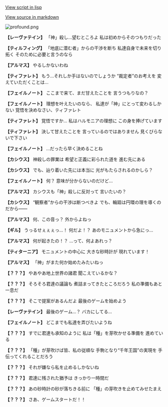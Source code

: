 [View script in lisp](../scripts/101104060.txt)

[View source in markdown](101104060.md)

![profound.png](../images/backgrounds/profound.png)

**【レーヴァテイン】**
「神」殺し…望むところよ
私は初めからそのつもりだった

**【ティルフィング】**
「地底に潜む者」からの干渉を断ち
私達自身で未来を切り拓く
そのために必要と言うのなら

**【アルマス】**
やるしかないわね

**【ティファレト】**
もう…それしか手はないのでしょうか
“裁定者”のお考えを
変えていただくことは…

**【フェイルノート】**
ここまで来て、まだ甘えたことを
言うつもりなの？

**【フェイルノート】**
理想を叶えたいのなら、
私達が「神」にとって変わるしかない
覚悟を決めなさい、ティファレト

**【ティファレト】**
覚悟ですか…
私はハルモニアの理想に
この身を捧げています

**【ティファレト】**
決して甘えたことを
言っているのではありません
見くびらないで下さい

**【フェイルノート】**
…だったら早く決めることね

**【カシウス】**
神殺しの罪業は
希望と正義に彩られた道を
進む先にある

**【カシウス】**
でも、辿り着いた先には本当に
光がもたらされるのかしら？

**【フェイルノート】**
何？
意味が分からないのだけど…

**【アルマス】**
カシウスも「神」殺しに反対って
言いたいの？

**【カシウス】**
“観察者”からの干渉は断つべきよ
でも、輪廻は円環の理を導くの
だから――

**【アルマス】**
何、この音っ？
外からよねっ

**【ギル】**
うっるせぇぇぇっ…！
何だよ！？
あのモニュメントから急にっ…

**【アルマス】**
何が起きたの！？
…って、何よあれっ？

**【ティターニア】**
モニュメントの中心に
大きな砂時計が
現れています！

**【アルマス】**
「神」がまた何か始めたみたいねっ

**【？？？】**
やあやあ地上世界の諸君
聞こえているかな？

**【？？？】**
そろそろ君達の議論も
煮詰まってきたところだろう
私の準備もあと一息だ

**【？？？】**
そこで提案があるんだよ
最後のゲームを始めよう

**【レーヴァテイン】**
最後のゲーム…？
バカにしてる…

**【フェイルノート】**
どこまでも私達を弄びたいようね

**【？？？】**
すでに君達も承知のように
私は「種」を芽吹かせる準備を
進めている

**【？？？】**
「種」が芽吹けば皆、私の従順な
手駒となり“千年王国”の実現を
手伝ってくれることだろう

**【？？？】**
それが嫌なら私を止めるしかないね

**【？？？】**
君達に残された猶予は
きっかり一時間だ

**【？？？】**
あの砂時計の砂が落ちきる前に
「種」の芽吹きを止めてみせたまえ

**【？？？】**
さあ、ゲームスタートだ！！